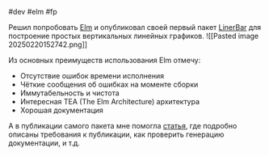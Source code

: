 #dev #elm #fp 

Решил попробовать [Elm](https://elm-lang.org/) и опубликовал своей первый пакет [LinerBar](https://package.elm-lang.org/packages/kikytokamuro/elm-linerbar/latest) для построение простых вертикальных линейных графиков.
![[Pasted image 20250220152742.png]]

Из основных преимуществ использования Elm отмечу:
- Отсутствие ошибок времени исполнения
- Чёткие сообщения об ошибках на моменте сборки
- Иммутабельность и чистота
- Интересная TEA (The Elm Architecture) архитектура
- Хорошая документация

А в публикации самого пакета мне помогла [статья](https://korban.net/posts/elm/2018-10-02-basic-steps-publish-package-elm-19/), где подробно описаны требования к публикации, как проверить генерацию документации, и т.д.